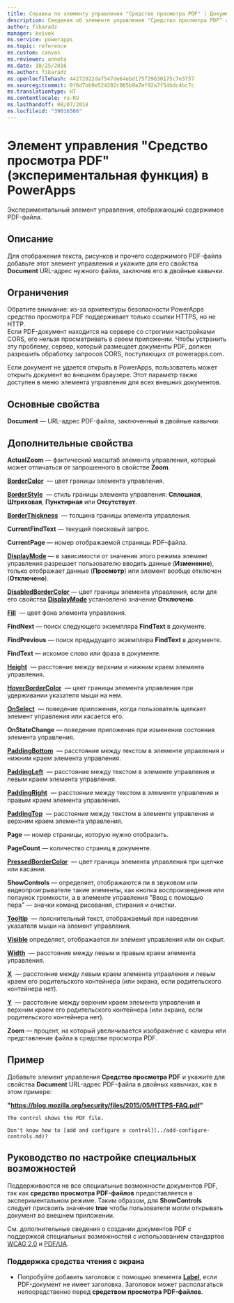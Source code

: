 ```yaml
---
title: Справка по элементу управления "Средство просмотра PDF" | Документация Майкрософт
description: Сведения об элементе управления "Средство просмотра PDF" с описанием его свойств и примерами
author: fikaradz
manager: kvivek
ms.service: powerapps
ms.topic: reference
ms.custom: canvas
ms.reviewer: anneta
ms.date: 10/25/2016
ms.author: fikaradz
ms.openlocfilehash: 44272022daf547de64ebd175f29630175c7e3757
ms.sourcegitcommit: 0f6d7bb9e524202c065b9a7ef92a7f54bdc4bc7c
ms.translationtype: HT
ms.contentlocale: ru-RU
ms.lasthandoff: 08/07/2018
ms.locfileid: "39016566"
---
```

# <a name="pdf-viewer-control-experimental-in-powerapps"></a>Элемент управления "Средство просмотра PDF" (экспериментальная функция) в PowerApps
Экспериментальный элемент управления, отображающий содержимое PDF-файла.

## <a name="description"></a>Описание
Для отображения текста, рисунков и прочего содержимого PDF-файла добавьте этот элемент управления и укажите для его свойства **Document** URL-адрес нужного файла, заключив его в двойные кавычки.

## <a name="limitations"></a>Ограничения
Обратите внимание: из-за архитектуры безопасности PowerApps средство просмотра PDF поддерживает только ссылки HTTPS, но не HTTP.  
Если PDF-документ находится на сервере со строгими настройками CORS, его нельзя просматривать в своем приложении.  Чтобы устранить эту проблему, сервер, который размещает документы PDF, должен разрешить обработку запросов CORS, поступающих от powerapps.com.

Если документ не удается открыть в PowerApps, пользователь может открыть документ во внешнем браузере.  Этот параметр также доступен в меню элемента управления для всех внешних документов.

## <a name="key-properties"></a>Основные свойства
**Document** — URL-адрес PDF-файла, заключенный в двойные кавычки.

## <a name="additional-properties"></a>Дополнительные свойства
**ActualZoom** — фактический масштаб элемента управления, который может отличаться от запрошенного в свойстве **Zoom**.

**[BorderColor](properties-color-border.md)**  — цвет границы элемента управления.

**[BorderStyle](properties-color-border.md)**  — стиль границы элемента управления: **Сплошная**, **Штриховая**, **Пунктирная** или **Отсутствует**.

**[BorderThickness](properties-color-border.md)**  — толщина границы элемента управления.

**CurrentFindText** — текущий поисковый запрос.

**CurrentPage** — номер отображаемой страницы PDF-файла.

**[DisplayMode](properties-core.md)** — в зависимости от значения этого режима элемент управления разрешает пользователю вводить данные (**Изменение**), только отображает данные (**Просмотр**) или элемент вообще отключен (**Отключено**).

**[DisabledBorderColor](properties-color-border.md)** — цвет границы элемента управления, если для его свойства **[DisplayMode](properties-core.md)** установлено значение **Отключено**.

**[Fill](properties-color-border.md)**  — цвет фона элемента управления.

**FindNext** — поиск следующего экземпляра **FindText** в документе.

**FindPrevious** — поиск предыдущего экземпляра **FindText** в документе.

**FindText** — искомое слово или фраза в документе.

**[Height](properties-size-location.md)**  — расстояние между верхним и нижним краем элемента управления.

**[HoverBorderColor](properties-color-border.md)**  — цвет границы элемента управления при удерживании указателя мыши на нем.

**[OnSelect](properties-core.md)**  — поведение приложения, когда пользователь щелкает элемент управления или касается его.

**OnStateChange** — поведение приложения при изменении состояния элемента управления.

**[PaddingBottom](properties-size-location.md)**  — расстояние между текстом в элементе управления и нижним краем элемента управления.

**[PaddingLeft](properties-size-location.md)**  — расстояние между текстом в элементе управления и левым краем элемента управления.

**[PaddingRight](properties-size-location.md)**  — расстояние между текстом в элементе управления и правым краем элемента управления.

**[PaddingTop](properties-size-location.md)**  — расстояние между текстом в элементе управления и верхним краем элемента управления.

**Page** — номер страницы, которую нужно отобразить.

**PageCount** — количество страниц в документе.

**[PressedBorderColor](properties-color-border.md)**  — цвет границы элемента управления при щелчке или касании.

**ShowControls** — определяет, отображаются ли в звуковом или видеопроигрывателе такие элементы, как кнопка воспроизведения или ползунок громкости, а в элементе управления "Ввод с помощью пера" — значки команд рисования, стирания и очистки.

**[Tooltip](properties-core.md)**  — пояснительный текст, отображаемый при наведении указателя мыши на элемент управления.

**[Visible](properties-core.md)** определяет, отображается ли элемент управления или он скрыт.

**[Width](properties-size-location.md)**  — расстояние между левым и правым краем элемента управления.

**[X](properties-size-location.md)**  — расстояние между левым краем элемента управления и левым краем его родительского контейнера (или экрана, если родительского контейнера нет).

**[Y](properties-size-location.md)**  — расстояние между верхним краем элемента управления и верхним краем его родительского контейнера (или экрана, если родительского контейнера нет).

**Zoom** — процент, на который увеличивается изображение с камеры или представление файла в средстве просмотра PDF.

## <a name="example"></a>Пример

Добавьте элемент управления **Средство просмотра PDF** и укажите для свойства **Document** URL-адрес PDF-файла в двойных кавычках, как в этом примере:

  **"https://blog.mozilla.org/security/files/2015/05/HTTPS-FAQ.pdf"**

    The control shows the PDF file.

    Don't know how to [add and configure a control](../add-configure-controls.md)?

## <a name="accessibility-guidelines"></a>Руководство по настройке специальных возможностей

Поддерживаются не все специальные возможности документов PDF, так как **средство просмотра PDF-файлов** предоставляется в экспериментальном режиме. Таким образом, для **ShowControls** следует присвоить значение **true** чтобы пользователи могли открывать документ во внешнем приложении.

См. дополнительные сведения о создании документов PDF с поддержкой специальных возможностей с использованием стандартов [WCAG 2.0](https://www.w3.org/TR/WCAG-TECHS/pdf.html) и [PDF/UA](https://www.pdfa.org/pdfua-the-iso-standard-for-universal-accessibility/).

### <a name="screen-reader-support"></a>Поддержка средства чтения с экрана
* Попробуйте добавить заголовок с помощью элемента **[Label](control-text-box.md)**, если PDF-документ не имеет заголовка. Заголовок может располагаться непосредственно перед **средством просмотра PDF-файлов**.
